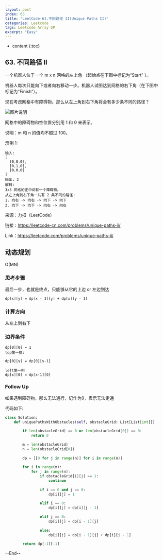 ```yaml
---
layout: post
index: 63
title: "LeetCode-63.不同路径 II(Unique Paths II)"
categories: Leetcode
tags: Leetcode Array DP
excerpt: "Easy"
---
```


* content
{:toc}

## 63. 不同路径 II

一个机器人位于一个 m x n 网格的左上角 （起始点在下图中标记为“Start” ）。

机器人每次只能向下或者向右移动一步。机器人试图达到网格的右下角（在下图中标记为“Finish”）。

现在考虑网格中有障碍物。那么从左上角到右下角将会有多少条不同的路径？

![图片说明]({{site.static}}/images/leetcode-algorithm-62.png)

网格中的障碍物和空位置分别用 1 和 0 来表示。

说明：m 和 n 的值均不超过 100。

示例 1:

```
输入:
[
  [0,0,0],
  [0,1,0],
  [0,0,0]
]
输出: 2
解释:
3x3 网格的正中间有一个障碍物。
从左上角到右下角一共有 2 条不同的路径：
1. 向右 -> 向右 -> 向下 -> 向下
2. 向下 -> 向下 -> 向右 -> 向右
```

来源：力扣（LeetCode）

链接：https://leetcode-cn.com/problems/unique-paths-ii/

Link：https://leetcode.com/problems/unique-paths-ii/

## 动态规划

O(MN)

### 思考步骤

最后一步，也就是终点，只能够从它的上边 or 左边到达

```
dp[x][y] = dp[x - 1][y] + dp[x][y - 1]
```

### 计算方向

从左上到右下

### 边界条件

```
dp[0][0] = 1
top第一排:

dp[0][y] = dp[0][y-1]

left第一列
dp[x][0] = dp[x-1][0]
```

### Follow Up

如果遇到障碍物，那么无法通行，记作为0，表示无法走通

代码如下:

```python
class Solution:
    def uniquePathsWithObstacles(self, obstacleGrid: List[List[int]]) -> int:
        
        if len(obstacleGrid) == 0 or len(obstacleGrid[0]) == 0:
            return 0
        
        m = len(obstacleGrid)
        n = len(obstacleGrid[0])
        
        dp = [[0 for j in range(n)] for i in range(m)]
        
        for i in range(m):
            for j in range(n):
                if obstacleGrid[i][j] == 1:
                    continue
                
                if i == 0 and j == 0:
                    dp[i][j] = 1
                    
                elif i == 0:
                    dp[i][j] = dp[i][j - 1]
                    
                elif j == 0:
                    dp[i][j] = dp[i - 1][j]
                    
                else:
                    dp[i][j] = dp[i - 1][j] + dp[i][j - 1]
                    
        return dp[-1][-1]
```

--End--